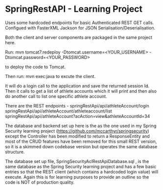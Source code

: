 # SpringRestAPI - Learning Project

Uses some hardcoded endpoints for basic Authenticated REST GET calls. 
Configued with FasterXML Jackson for JSON Serialisation/Deserialisation.

Both the client and server components are packaged in the same project here. 

Run:
mvn tomcat7:redeploy -Dtomcat.username=<YOUR_USERNAME> -Dtomcat.password=<YOUR_PASSWORD>

to deploy the code to Tomcat.

Then run:
mvn exec:java 
to excute the client.

It will do a login call to the application and save the returned session Id. Then it calls to get a list of athlete accounts which it will print and then also do another call to list one specific athlete account.

There are the REST endpoints - 
springRestApi/api/athleteAccount/login
springRestApi/api/athleteAccount/athleteaccount/list
springRestApi/api/athleteAccount?acAction=view&athleteAccountId=34

The database and backend set up here is the as the one used in my Spring Security learning project (https://github.com/mccarthyr/springsecurity) except the Controller has been modified to return a ResponseEntity and most of the CRUD features have been removed for this small REST version, so it is a skimmed down codebase version but operates the same database structure.

The database set up file, SpringSecurityAclRestApiDatabase.sql , is the same database as the Spring Security learning project and has a few basic entries so that the REST client (which contains a hardcoded login value) will execute. Again this is for learning purposes to provide an outline so the code is NOT of production quality.







